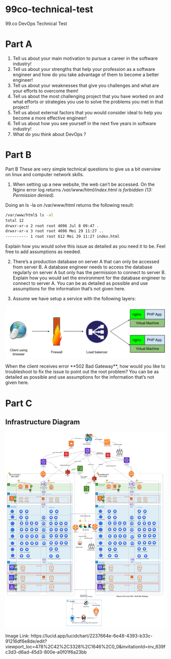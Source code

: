 # 99co-technical-test
99.co DevOps Technical Test

# Part A
1. Tell us about your main motivation to pursue a career in the software industry!
2. Tell us about your strengths that help your profession as a software engineer and how do
you take advantage of them to become a better engineer!
3. Tell us about your weaknesses that give you challenges and what are your efforts to
overcome them!
4. Tell us about the most challenging project that you have worked on and what efforts or
strategies you use to solve the problems you met in that project!
5. Tell us about external factors that you would consider ideal to help you become a more
effective engineer!
6. Tell us about how you see yourself in the next five years in software industry!
7. What do you think about DevOps ?

# Part B
Part B
These are very simple technical questions to give us a bit overview on linux and computer network
skills.
1. When setting up a new website, the web can’t be accessed. On the Nginx error log returns
*/var/www/html/index.html is forbidden (13: Permission denied).*

Doing an ls -la on /var/www/html returns the following result:
```bash
/var/www/html$ ls -al
total 12
drwxr-xr-x 2 root root 4096 Jul 8 09:47 .
drwxr-xr-x 3 root root 4096 Mei 29 11:27 ..
---------- 1 root root 612 Mei 29 11:27 index.html
```
Explain how you would solve this issue as detailed as you need it to be. Feel free to add
assumptions as needed.

2. There’s a production database on server A that can only be accessed from server B. A
database engineer needs to access the database regularly on server A but only has the
permission to connect to server B. Explain how you would set the environment for the
database engineer to connect to server A. You can be as detailed as possible and use
assumptions for the information that’s not given here.

3. Assume we have setup a service with the following layers:
<p align="center">
  <img src="img/502-bad-gateway.png" alt="Infrastructure Diagram Images">
</p>
When the client receives error **502 Bad Gateway**, how would you like to troubleshoot to fix
the issue to point out the root problem? You can be as detailed as possible and use
assumptions for the information that’s not given here.


# Part C
## Infrastructure Diagram
<p align="center">
  <img src="img/infrastructure-diagram.png" alt="Infrastructure Diagram Images">
</p>
Image Link: https://lucid.app/lucidchart/2237664e-6e48-4393-b33c-91216df6e8de/edit?viewport_loc=478%2C42%2C3328%2C1646%2C0_0&invitationId=inv_639fc3d3-d6ad-45d3-800e-a0f01f6a23bb